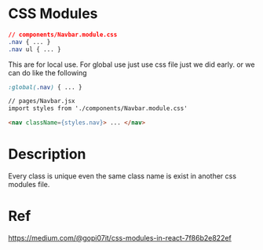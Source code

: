 # CSS Modules
```css
// components/Navbar.module.css
.nav { ... }
.nav ul { ... }
```
This are for local use. For global use just use css file just we did early. or we can do like the following
```css
:global(.nav) { ... }
```

```html
// pages/Navbar.jsx
import styles from './components/Navbar.module.css'

<nav className={styles.nav}> ... </nav>
```

# Description
Every class is unique even the same class name is exist in another css modules file.

# Ref
https://medium.com/@gopi07it/css-modules-in-react-7f86b2e822ef
